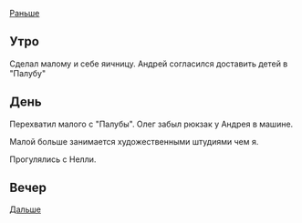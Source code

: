 [Раньше](2021.04.09.md)  
## Утро
Сделал малому и себе яичницу. Андрей согласился доставить детей в "Палубу"
## День
Перехватил малого с "Палубы". Олег забыл рюкзак у Андрея в машине.

Малой больше занимается художественными штудиями чем я.

Прогулялись с Нелли.
## Вечер
[Дальше](2021.04.11.md)
